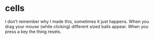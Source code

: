 <!--
  id: 23
  date: 2007-01-07
  modified: 2007-01-07
  slug: cells
  type: post
  excerpt: <p>I don&#8217;t remember why I made this, sometimes it just happens. When you drag your mouse (while clicking) different sized balls appear. When you press a key the thing resets.</p>
  categories: uncategorized
  tags: 
  inCv: 
  inPortfolio: 
  dateFrom: 
  dateTo: 
-->

# cells

<p>I don&#8217;t remember why I made this, sometimes it just happens. When you drag your mouse (while clicking) different sized balls appear. When you press a key the thing resets.</p>
<div style="width:640px;height:480px;overflow:hidden;"><applet code="cells03" archive="./code/cells03.jar" style="width:800px;height:600px;position:relative;left:-150px;"></applet></div>
